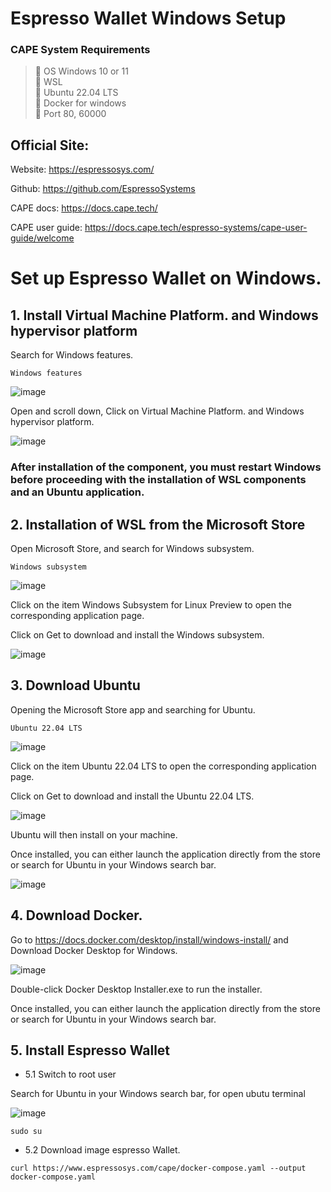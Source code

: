 # Espresso Wallet Windows Setup 

### CAPE System Requirements
>:black_square_button: OS Windows 10 or 11 <br>
>:black_square_button: WSL<br>
>:black_square_button: Ubuntu 22.04 LTS<br>
>:black_square_button: Docker for windows<br>
>:black_square_button: Port 80, 60000<br>


## Official Site:

Website: https://espressosys.com/

Github: https://github.com/EspressoSystems

CAPE docs: https://docs.cape.tech/

CAPE user guide: https://docs.cape.tech/espresso-systems/cape-user-guide/welcome

# Set up Espresso Wallet on Windows.
## 1. Install Virtual Machine Platform. and Windows hypervisor platform
Search for Windows features.

```
Windows features
```

![image](https://user-images.githubusercontent.com/83507970/180125111-7e139cce-73c9-4e07-b839-8cdb31037d62.png)

Open and scroll down, Click on  Virtual Machine Platform. and Windows hypervisor platform.

![image](https://user-images.githubusercontent.com/83507970/180125348-15a95a8a-273b-42db-a186-6c59058d578f.png)


### After installation of the component, you must restart Windows before proceeding with the installation of WSL components and an Ubuntu application.





## 2. Installation of WSL from the Microsoft Store

Open Microsoft Store, and search for Windows subsystem.



```
Windows subsystem
```


![image](https://user-images.githubusercontent.com/83507970/180126163-c4805037-dfb1-4aea-a1f6-4ac69a8d696e.png)

Click on the item Windows Subsystem for Linux Preview to open the corresponding application page.

Click on Get to download and install the Windows subsystem.

![image](https://user-images.githubusercontent.com/83507970/180126454-fbb32217-6b98-4528-ba1e-c67ca8fd2d6d.png)





## 3. Download Ubuntu

Opening the Microsoft Store app and searching for Ubuntu.


```
Ubuntu 22.04 LTS
```

![image](https://user-images.githubusercontent.com/83507970/180128097-fd51bc91-d720-4309-9b38-bc4876a09d00.png)

Click on the item Ubuntu 22.04 LTS to open the corresponding application page.

Click on Get to download and install the Ubuntu 22.04 LTS.

![image](https://user-images.githubusercontent.com/83507970/180128191-e2030768-81e8-464e-ac4c-5f5aec58afd0.png)


Ubuntu will then install on your machine.

Once installed, you can either launch the application directly from the store or search for Ubuntu in your Windows search bar.

![image](https://user-images.githubusercontent.com/83507970/180128477-4c175179-04f6-41ba-9887-e0c73b67361f.png)






## 4. Download Docker.

Go to https://docs.docker.com/desktop/install/windows-install/ and Download Docker Desktop for Windows.

![image](https://user-images.githubusercontent.com/83507970/180128954-e9aee1ff-6c0f-4220-a37e-3be1f360c597.png)

Double-click Docker Desktop Installer.exe to run the installer.

Once installed, you can either launch the application directly from the store or search for Ubuntu in your Windows search bar.


## 5. Install Espresso Wallet

- 5.1  Switch to root user

Search for Ubuntu in your Windows search bar, for open ubutu terminal

![image](https://user-images.githubusercontent.com/83507970/180128477-4c175179-04f6-41ba-9887-e0c73b67361f.png)


```
sudo su
```

- 5.2  Download image espresso Wallet.

```
curl https://www.espressosys.com/cape/docker-compose.yaml --output docker-compose.yaml
```


